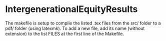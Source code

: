 # IntergenerationalEquityResults

The makefile is setup to compile the listed .tex files from the src/ folder to a pdf/ folder (using latexmk).
To add a new file, add its name (without extension) to the list FILES at the first line of the Makefile.
